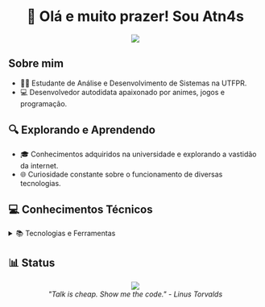 <div align="center">
   <h1> 👋 Olá e muito prazer! Sou Atn4s </h1>
   <img src="https://i.pinimg.com/originals/a2/b4/ae/a2b4ae4ebabcd10ff10a1581366f6df2.gif"/>
</div>  

## Sobre mim
- 👨‍🎓 Estudante de Análise e Desenvolvimento de Sistemas na UTFPR.
- 💻 Desenvolvedor autodidata apaixonado por animes, jogos e programação.

## 🔍 Explorando e Aprendendo
- 🎓 Conhecimentos adquiridos na universidade e explorando a vastidão da internet.
- 🌐 Curiosidade constante sobre o funcionamento de diversas tecnologias.

## 💻 Conhecimentos Técnicos
<details>
<summary> 📚 Tecnologias e Ferramentas </summary>
<div align="center">
    <h4>Sistemas Operacionais</h4>
    <img src="https://img.shields.io/badge/GNU/Linux-00000F?style=for-the-badge&logo=linux&logoColor=white"/>
    <img src="https://img.shields.io/badge/Microsoft Windows-00000F?style=for-the-badge&logo=windows&logoColor=white"/>  
    <h4>Banco de Dados</h4>
    <img src="https://img.shields.io/badge/MariaDB-00000F?style=for-the-badge&logo=mariadb&logoColor=white"/> 
    <img src="https://img.shields.io/badge/MySQL-00000F?style=for-the-badge&logo=mysql&logoColor=white"/>
    <img src="https://img.shields.io/badge/postgresql-00000F?style=for-the-badge&logo=postgresql&logoColor=white"/>  
    <h4>Linguagens de Programação</h4>
    <img src="https://img.shields.io/badge/C-00000F?style=for-the-badge&logo=c&logoColor=white"/> 
    <img src="https://img.shields.io/badge/Flutter-00000F?style=for-the-badge&logo=flutter&logoColor=white"/> 
    <img src="https://img.shields.io/badge/Java-00000F?style=for-the-badge&logo=openjdk&logoColor=white"/> 
    <img src="https://img.shields.io/badge/PHP-00000F?style=for-the-badge&logo=php&logoColor=white"/> 
    <img src="https://img.shields.io/badge/Python-00000F?style=for-the-badge&logo=python&logoColor=white"/>   
    <h4>Desenvolvimento Web</h4>
    <img src="https://img.shields.io/badge/Bootstrap-00000F?style=for-the-badge&logo=bootstrap&logoColor=white"/> 
    <img src="https://img.shields.io/badge/HTML5-00000F?style=for-the-badge&logo=html5&logoColor=white"/> 
    <img src="https://img.shields.io/badge/CSS3-00000F?style=for-the-badge&logo=css3&logoColor=white"/> 
    <img src="https://img.shields.io/badge/JavaScript-00000F?style=for-the-badge&logo=javascript&logoColor=white"/> 
    <img src="https://img.shields.io/badge/Laravel-00000F?style=for-the-badge&logo=laravel&logoColor=white"/>  
    <h4>Outros</h4>
    <img src="https://img.shields.io/badge/Shell_Script-00000F?style=for-the-badge&logo=gnu-bash&logoColor=white"/> 
  </details>
</div>

## 📊 Status
<div align="center">
  <img src="https://github-readme-stats.vercel.app/api?username=Atn4s&show_icons=true&bg_color=00000F"/>
  <br>
  <i> "Talk is cheap. Show me the code." - Linus Torvalds </i>
</div>

